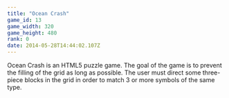 ```yaml
---
title: "Ocean Crash"
game_id: 13
game_width: 320
game_height: 480
rank: 0
date: 2014-05-28T14:44:02.107Z
---
```

Ocean Crash is an HTML5 puzzle game. The goal of the game is to prevent the filling of the grid as long as possible. The user must direct some three-piece blocks in the grid in order to match 3 or more symbols of the same type.